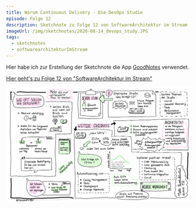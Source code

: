 ```yaml
---
title: Warum Continuous Delivery - Die DevOps Studie
episode: Folge 12
description: Sketchnote zu Folge 12 von SoftwareArchitektur im Stream
imageUrl: /img/sketchnotes/2020-08-14_devops_study.JPG
tags:
  - sketchnotes
  - softwarearchitekturImStream
---
```


Hier habe ich zur Erstellung der Sketchnote die App [GoodNotes](https://www.goodnotes.com/) verwendet.

[Hier geht's zu Folge 12 von "SoftwareArchitektur im Stream"](https://software-architektur.tv/folge12.html)

![Sketchnote zu Folge 12](/img/sketchnotes/2020-08-14_devops_study.JPG)

